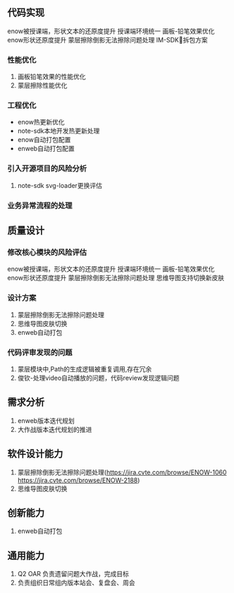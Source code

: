 ## 代码实现

enow被授课端，形状文本的还原度提升
授课端环境统一
画板-铅笔效果优化
enow形状还原度提升
蒙层擦除倒影无法擦除问题处理
IM-SDK拆包方案

### 性能优化

1. 画板铅笔效果的性能优化
2. 蒙层擦除性能优化

### 工程优化

- enow热更新优化
- note-sdk本地开发热更新处理
- enow自动打包配置
- enweb自动打包配置

### 引入开源项目的风险分析

1. note-sdk svg-loader更换评估

### 业务异常流程的处理

## 质量设计

### 修改核心模块的风险评估

enow被授课端，形状文本的还原度提升
授课端环境统一
画板-铅笔效果优化
enow形状还原度提升
蒙层擦除倒影无法擦除问题处理
思维导图支持切换新皮肤

### 设计方案

1. 蒙层擦除倒影无法擦除问题处理
2. 思维导图皮肤切换
3. enweb自动打包

### 代码评审发现的问题

1. 蒙层模块中,Path的生成逻辑被重复调用,存在冗余
2. 俊钦-处理video自动播放的问题，代码review发现逻辑问题

## 需求分析

1. enweb版本迭代规划
2. 大作战版本迭代规划的推进

## 软件设计能力

1. 蒙层擦除倒影无法擦除问题处理(https://jira.cvte.com/browse/ENOW-1060  https://jira.cvte.com/browse/ENOW-2188)
2. 思维导图皮肤切换

## 创新能力

1. enweb自动打包

## 通用能力

1. Q2 OAR 负责遗留问题大作战，完成目标
2. 负责组织日常组内版本站会、复盘会、周会